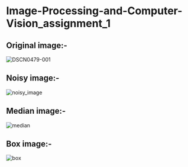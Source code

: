 # Image-Processing-and-Computer-Vision_assignment_1


Original image:- 
---------------------------------

![DSCN0479-001](https://user-images.githubusercontent.com/82736280/205452071-82f92671-310f-4ae3-99dd-f25a78893159.JPG)




Noisy image:-
----------------------------------


![noisy_image](https://user-images.githubusercontent.com/82736280/205452115-e94763ac-1489-424f-aca2-74750eff1a42.jpeg)





Median image:-
------------------------------------


![median](https://user-images.githubusercontent.com/82736280/205452155-5e8b40d4-89a7-4422-ad68-b88affeb13a5.jpeg)




Box image:-
--------------------------------------


![box](https://user-images.githubusercontent.com/82736280/205452181-16da6a47-863f-42c4-8bd7-727c3bbfdf9e.jpeg)

